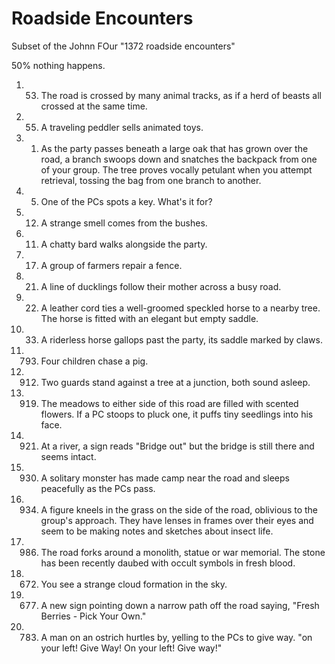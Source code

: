 # Roadside Encounters

Subset of the Johnn FOur "1372 roadside encounters"

50% nothing happens.

1. 53. The road is crossed by many animal tracks, as if a herd of beasts all crossed at the same time.

2. 55. A traveling peddler sells animated toys.

3. 1. As the party passes beneath a large oak that has grown over the road, a branch swoops down and snatches the backpack from one of your group. The tree proves vocally petulant when you attempt retrieval, tossing the bag from one branch to another.

4. 5. One of the PCs spots a key. What's it for?

5. 12. A strange smell comes from the bushes.

6. 11. A chatty bard walks alongside the party.

7. 17. A group of farmers repair a fence.

8. 21. A line of ducklings follow their mother across a busy road.

9. 22. A leather cord ties a well-groomed speckled horse to a nearby tree. The horse is fitted with an elegant but empty saddle.

10. 33. A riderless horse gallops past the party, its saddle marked by claws.

11. 793. Four children chase a pig.

12. 912. Two guards stand against a tree at a junction, both sound asleep.

13. 919. The meadows to either side of this road are filled with scented flowers. If a PC stoops to pluck one, it puffs tiny seedlings into his face.

14. 921. At a river, a sign reads "Bridge out" but the bridge is still there and seems intact.

15. 930. A solitary monster has made camp near the road and sleeps peacefully as the PCs pass.

16. 934. A figure kneels in the grass on the side of the road, oblivious to the group's approach. They have lenses in frames over their eyes and seem to be making notes and sketches about insect life.

17. 986. The road forks around a monolith, statue or war memorial. The stone has been recently daubed with occult symbols in fresh blood.

18. 672. You see a strange cloud formation in the sky.

19. 677. A new sign pointing down a narrow path off the road saying, "Fresh Berries - Pick Your Own."

20. 783. A man on an ostrich hurtles by, yelling to the PCs to give way.
   "on your left!  Give Way!  On your left!  Give way!"

